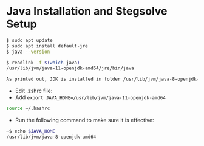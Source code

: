 # Java Installation and Stegsolve Setup

```bash
$ sudo apt update
$ sudo apt install default-jre
$ java --version

$ readlink -f $(which java)
/usr/lib/jvm/java-11-openjdk-amd64/jre/bin/java

As printed out, JDK is installed in folder /usr/lib/jvm/java-8-openjdk-amd64.
```

- Edit .zshrc file:
- Add `export JAVA_HOME=/usr/lib/jvm/java-11-openjdk-amd64`

```bash
source ~/.bashrc
```

- Run the following command to make sure it is effective:

```bash
~$ echo $JAVA_HOME
/usr/lib/jvm/java-8-openjdk-amd64
```
